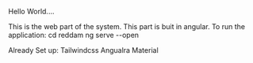 Hello World....

This is the web part of the system. This part is buit in angular. 
To run the application:
    cd reddam
    ng serve --open

Already Set up:
    Tailwindcss
    Angualra Material
    